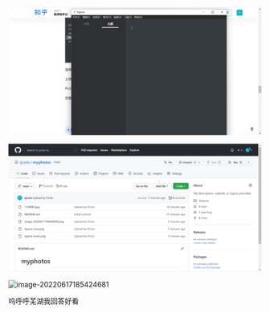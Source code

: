 ![image-20220617184606858](https://raw.githubusercontent.com/zjrwtx/myphotos/main/image-20220617184606858.png)

![image-20220617185059178](https://raw.githubusercontent.com/zjrwtx/myphotos/main/image-20220617185059178.png)

![image-20220617185424681](https://cdn.jsdelivr.net/gh/zjrwtx/myphotos/image-20220617185424681.png)

呜呼呼芜湖我回答好看